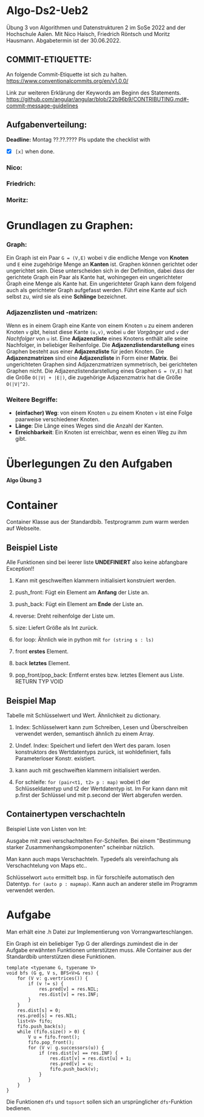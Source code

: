 # Algo-Ds2-Ueb2
Übung 3 von Algorithmen und Datenstrukturen 2 im SoSe 2022 and der Hochschule Aalen.
Mit Nico Haisch, Friedrich Röntsch und Moritz Hausmann.
Abgabetermin ist der 30.06.2022.


## COMMIT-ETIQUETTE:
An folgende Commit-Etiquette ist sich zu halten.
https://www.conventionalcommits.org/en/v1.0.0/

Link zur weiteren Erklärung der Keywords am Beginn des Statements.
https://github.com/angular/angular/blob/22b96b9/CONTRIBUTING.md#-commit-message-guidelines

## Aufgabenverteilung:
**Deadline:** Montag ??.??.????
Pls update the checklist with 
- [x] `[x]` when done.
### Nico:
  
### Friedrich:
 
### Moritz:

# Grundlagen zu Graphen:
### Graph:
Ein Graph ist ein Paar `G = (V,E)` wobei `V` die endliche Menge von **Knoten** und `E` eine zugehörige Menge an **Kanten** ist.
Graphen können gerichtet oder ungerichtet sein. Diese unterscheiden sich in der Definition, dabei dass der gerichtete Graph ein Paar als Kante hat, 
wohingegen ein ungerichteter Graph eine Menge als Kante hat.
Ein ungerichteter Graph kann dem folgend auch als gerichteter Graph aufgefasst werden.
Führt eine Kante auf sich selbst zu, wird sie als eine **Schlinge** bezeichnet.
### Adjazenzlisten und -matrizen:
Wenn es in einem Graph eine Kante von einem Knoten ``u`` zu einem anderen Knoten ``v`` gibt, heisst diese Kante `(u,v)`, wobei `u` der *Vorgänger*
und `v` der _Nachfolger_ von `u` ist. Eine **Adjazenzliste** eines Knotens enthält alle seine Nachfolger, in beliebiger Reihenfolge.
Die **Adjazenzlistendarstellung** eines Graphen besteht aus einer **Adjazenzliste** für jeden Knoten.
Die **Adjazenzmatrizen** sind eine **Adjazenzliste** in Form einer **Matrix**.
Bei ungerichteten Graphen sind Adjazenzmatrizen symmetrisch, bei gerichteten Graphen nicht.
Die Adjazenzlistendarstellung eines Graphen `G = (V,E)` hat die Größe ``O(|V| + |E|)``, die zugehörige Adjazenzmatrix hat die Größe ``O(|V|^2)``.
### Weitere Begriffe:
- **(einfacher) Weg**: von einem Knoten `u` zu einem Knoten `v` ist eine Folge paarweise verschiedener Knoten.
- **Länge**: Die Länge eines Weges sind die Anzahl der Kanten.
- **Erreichbarkeit**: Ein Knoten ist erreichbar, wenn es einen Weg zu ihm gibt.
# Überlegungen Zu den Aufgaben 
**Algo Übung 3**  

# Container

Container Klasse aus der Standardbib. Testprogramm zum warm werden auf
Webseite.

## Beispiel Liste

Alle Funktionen sind bei leerer liste **UNDEFINIERT** also keine
abfangbare Exception\!\!

1.  Kann mit geschweiften klammern initialisiert konstruiert werden.

2.  push\_front: Fügt ein Element am **Anfang** der Liste an.

3.  push\_back: Fügt ein Element am **Ende** der Liste an.

4.  reverse: Dreht reihenfolge der Liste um.

5.  size: Liefert Größe als Int zurück.

6.  for loop: Ähnlich wie in python mit `for (string s : ls)`

7.  front **erstes** Element.

8.  back **letztes** Element.

9.  pop\_front/pop\_back: Entfernt erstes bzw. letztes Element aus
    Liste. RETURN TYP VOID

## Beispiel Map

Tabelle mit Schlüsselwert und Wert. Ähnlichkeit zu dictionary.

1.  Index: Schlüsselwert kann zum Schreiben, Lesen und Überschreiben
    verwendet werden, semantisch ähnlich zu einem Array.

2.  Undef. Index: Speichert und liefert den Wert des param. losen
    konstruktors des Wertdatentyps zurück, ist wohldefiniert, falls
    Parameterloser Konstr. existiert.

3.  kann auch mit geschweiften klammern initialisiert werden.

4.  For schleife: `for (pair<t1, t2> p : map)` wobei t1 der
    Schlüsseldatentyp und t2 der Wertdatentyp ist. Im For kann dann mit
    p.first der Schlüssel und mit p.second der Wert abgerufen werden.

## Containertypen verschachteln

Beispiel Liste von Listen von Int:  
  
Ausgabe mit zwei verschachtelten For-Schleifen. Bei einem "Bestimmung
starker Zusammenhangskomponenten" scheinbar nützlich.  
  
Man kann auch maps Verschachteln. Typedefs als vereinfachung als
Verschachtelung von Maps etc..  
  
Schlüsselwort `auto` ermittelt bsp. in für forschleife automatisch den
Datentyp. `for (auto p : mapmap)`. Kann auch an anderer stelle im
Programm verwendet werden.

# Aufgabe

Man erhält eine .h Datei zur Implementierung von
Vorrangwarteschlangen.  
  
Ein Graph ist ein beliebiger Typ G der allerdings zumindest die in der
Aufgabe erwähnten Funktionen unterstützen muss. Alle Container aus der
Standardbib unterstützen diese Funktionen.

    template <typename G, typename V>
    void bfs (G g, V s, BFS<V>& res) {
        for (V v: g.vertrices()) {
            if (v != s) {
                res.pred[v] = res.NIL;
                res.dist[v] = res.INF;
            }
        }
        res.dist[s] = 0;
        res.pred[s] = res.NIL;
        list<V> fifo;
        fifo.push_back(s);
        while (fifo.size() > 0) {
            V u = fifo.front();
            fifo.pop_front();
            for (V v: g.successors(u)) {
                if (res.dist[v] == res.INF) {
                    res.dist[v] = res.dist[u] + 1;
                    res.pred[v] = u;
                    fifo.push_back(v);
                }
            }
        }
    }

Die Funktionen `dfs` und `topsort` sollen sich an ursprünglicher
`dfs`-Funktion bedienen.

